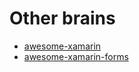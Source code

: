 # Other brains

* [awesome-xamarin](https://github.com/benoitjadinon/awesome-xamarin/blob/master/README.md/)
* [awesome-xamarin-forms](https://github.com/benoitjadinon/awesome-xamarin/blob/master/README.md/)
